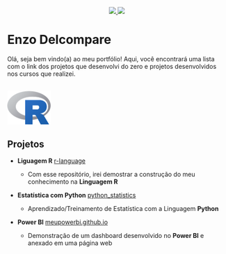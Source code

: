 <p align="center">
    <a href="https://enzodelcompare.github.io/" alt="Contributors">
        <img src="https://img.shields.io/badge/create-enzodelcompare-green" />
    </a>
    <img src="https://img.shields.io/badge/cv-enzodelcompare-blue" />
</p>

# Enzo Delcompare

Olá, seja bem vindo(a) ao meu portfólio! Aqui, você encontrará uma lista com o link dos projetos que desenvolvi do zero e projetos desenvolvidos nos cursos que realizei.

<br>

<img src="https://github.com/enzodelcompare/r-language/blob/master/imagens/Rlogo.png" width="100px">

<br>

## Projetos

- **Liguagem R** <a href="https://github.com/enzodelcompare/r-language">r-language</a>
    - Com esse repositório, irei demostrar a construção do meu conhecimento na **Linguagem R**

- **Estatística com Python** <a href="https://github.com/enzodelcompare/python_statistics">python_statistics</a>
    - Aprendizado/Treinamento de Estatística com a Linguagem **Python**

- **Power BI** <a href="https://github.com/enzodelcompare/meupowerbi.github.io">meupowerbi.github.io</a>
    - Demonstração de um dashboard desenvolvido no **Power BI** e anexado em uma página web
